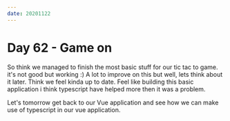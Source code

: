 ```yaml
---
date: 20201122
---
```


# Day 62 - Game on

So think we managed to finish the most basic stuff for our tic tac to game. it's not good but working :)
A lot to improve on this but well, lets think about it later. Think we feel kinda up to date. Feel like building this basic application i think typescript have helped more then it was a problem.

Let's tomorrow get back to our Vue application and see how we can make use of typescript in our vue application.
